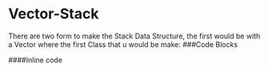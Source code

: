 # Vector-Stack
There are two form to make the Stack Data Structure, the first would be with a Vector where the first Class that u would be make:
###Code Blocks

####Inline code
